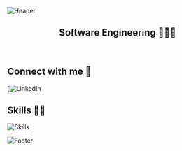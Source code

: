 ![Header](https://capsule-render.vercel.app/api?type=waving&color=8a8cb2&height=222&section=header&text=Hi,%20I'm%20%20Alaa%20mousa!%20%F0%9F%91%8B&fontSize=45&colorA=8ECF6E&colorB=61BD4F&width=1000&fontColor=ffffff)
<h2 align="center">   Software Engineering 👩🏻‍💻 </h2>

<br>


<h2>Connect with me 📨</h2>

 [![LinkedIn](https://www.linkedin.com/in/alaa-mousa-55888b284/?utm_source=share&utm_campaign=share_via&utm_content=profile&utm_medium=android_app&fbclid=IwZXh0bgNhZW0CMTAAAR3Lq-2Mcot60IzKEW371k0GUF4QnBuUF8S9FWdi8cyydjttVn5d2Ld71ps_aem_bc8yuMWbuQe0x5CaUOQKng)
&ensp;



<h2>Skills 🧠💡</h2>

![Skills](https://skillicons.dev/icons?i=c++,java,html,css,bootstrap,jquery,vscode,visualstudio,idea)






![Footer](https://capsule-render.vercel.app/api?type=waving&color=gradient&height=111&section=footer)
